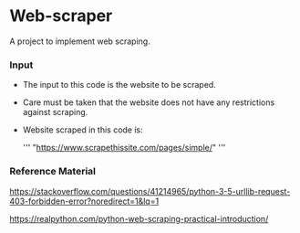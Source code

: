 # Web-scraper
A project to implement web scraping.

### Input
- The input to this code is the website to be scraped.
- Care must be taken that the website does not have any restrictions against scraping.
- Website scraped in this code is:

  '''
  "https://www.scrapethissite.com/pages/simple/"
  '''

### Reference Material
https://stackoverflow.com/questions/41214965/python-3-5-urllib-request-403-forbidden-error?noredirect=1&lq=1

https://realpython.com/python-web-scraping-practical-introduction/


